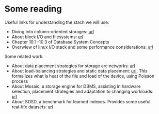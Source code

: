 # Some reading
Useful links for understanding the stach we will use:
* Diving into column-oriented storages: [url](https://stratos.seas.harvard.edu/files/stratos/files/columnstoresfntdbs.pdf)
* About block I/O and filesystems: [url](https://www.admin-magazine.com/Archive/2016/31/Linux-Storage-Stack)
* Chapter 10.1 -10.3 of Database System Concepts
* Overwiew of linux I/O stack and some performance considerations: [url](https://www.cidrdb.org/cidr2020/papers/p16-haas-cidr20.pdf)

Some related work:
* About data placement strategies for storage are networks: [url](https://dl.acm.org/doi/pdf/10.1145/341800.341815)
* About load-balancing strategies and static data placement: [url](https://ieeexplore.ieee.org/stamp/stamp.jsp?arnumber=4536489&casa_token=KAUqiBFmlpoAAAAA:OMwO7wK0Et-PeIo8kSZjqX2LceNfeiyU8PKKeTyLfzuhRLZ4qvB_yZtmtTUjvRjBv4a1A40MyLU&tag=1). This formalizes what is heat of the file and load of the device, using Poisson process
* About Mosaic, a storage engine for DBMS, assisting in hardware selection, placement strategies and adaptation to changing workloads: [url](https://dl.acm.org/doi/pdf/10.14778/3407790.3407852)
* About SOSD, a benchmark for learned indexes. Provides some useful real-life datasets: [url](https://arxiv.org/pdf/1911.13014)


